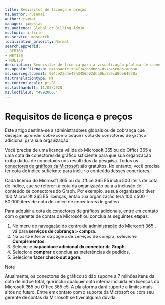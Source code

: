 ```yaml
---
title: Requisitos de licença e preços
ms.author: rusamai
author: rsamai
manager: jameslau
ms.audience: Global or Billing Admin
ms.topic: article
ms.service: mssearch
localization_priority: Normal
search.appverid:
- BFB160
- MET150
- MOE150
description: Requisitos de licença para a visualização pública de conectores do Microsoft Graph para o Microsoft Search
ms.openlocfilehash: 04683a0fe15d4f76286d6637d97345eda57a0330
ms.sourcegitcommit: 995ce23d4e47a3456a02dba0ba7c9cd0de64528a
ms.translationtype: MT
ms.contentlocale: pt-BR
ms.lasthandoff: 11/05/2020
ms.locfileid: "48920663"
---
```

# <a name="license-requirements-and-pricing"></a>Requisitos de licença e preços

Este artigo destina-se a administradores globais ou de cobrança que desejam aprender sobre como adquirir cota de conectores de gráfico adicional para sua organização.

Você precisa de uma licença válida do Microsoft 365 ou do Office 365 e uma cota de conectores de gráfico suficiente para que sua organização exiba dados de conectores nos resultados da pesquisa. Todos os [conectores de gráficos da Microsoft](configure-connector.md) são gratuitos. No entanto, você precisa ter cota de índice suficiente para incluir o conteúdo desses conectores.

Cada licença do Microsoft 365 ou do Office 365 E5 inclui 500 itens de cota de índice, que se referem à cota da organização para a inclusão de conteúdo de conectores do Graph. Por exemplo, se sua organização tiver 100 Microsoft 365 E5 licenças, então sua organização terá 100 x 500 = 50.000 itens de cota de índice de conectores de gráfico.

Para adquirir a cota de conectores de gráficos adicionais, entre em contato com o gerente de contas da Microsoft ou conclua as seguintes etapas:

1. No menu de navegação do [centro de administração do Microsoft 365](https://admin.microsoft.com) , vá para **serviços de cobrança > compra**.
2. Na parte inferior da página de serviços de compra, selecione **Complementos**.
3. Selecione **capacidade adicional do conector do Graph**.
4. Selecione **comprar** e conclua as preferências de pedidos.
5. Selecione **fazer check-out agora**.

>[!NOTE]
>Atualmente, os conectores de gráfico só dão suporte a 7 milhões itens da cota de índice total, que inclui qualquer cota interna incluída em licenças do Microsoft 365 ou Office 365 e5. A plataforma dará suporte a limites mais altos no futuro. Entre em contato com o suporte da Microsoft ou com seu gerente de contas da Microsoft se tiver alguma dúvida.
